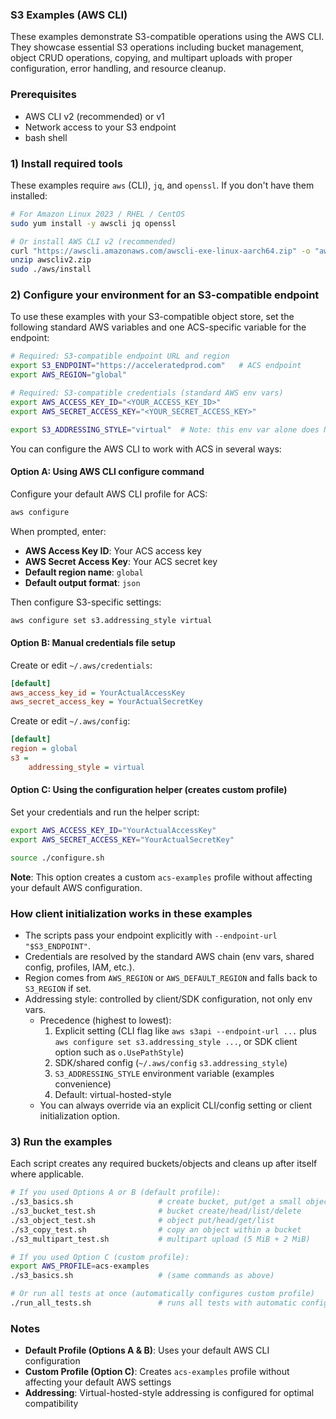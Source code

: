 ### S3 Examples (AWS CLI)

These examples demonstrate S3-compatible operations using the AWS CLI. They showcase essential S3 operations including bucket management, object CRUD operations, copying, and multipart uploads with proper configuration, error handling, and resource cleanup.

### Prerequisites

- AWS CLI v2 (recommended) or v1
- Network access to your S3 endpoint
- bash shell

### 1) Install required tools

These examples require `aws` (CLI), `jq`, and `openssl`.
If you don't have them installed:

```bash
# For Amazon Linux 2023 / RHEL / CentOS
sudo yum install -y awscli jq openssl

# Or install AWS CLI v2 (recommended)
curl "https://awscli.amazonaws.com/awscli-exe-linux-aarch64.zip" -o "awscliv2.zip"
unzip awscliv2.zip
sudo ./aws/install
```

### 2) Configure your environment for an S3-compatible endpoint

To use these examples with your S3-compatible object store, set the following standard AWS variables and one ACS-specific variable for the endpoint:

```bash
# Required: S3-compatible endpoint URL and region
export S3_ENDPOINT="https://acceleratedprod.com"   # ACS endpoint 
export AWS_REGION="global"                         

# Required: S3-compatible credentials (standard AWS env vars)
export AWS_ACCESS_KEY_ID="<YOUR_ACCESS_KEY_ID>"
export AWS_SECRET_ACCESS_KEY="<YOUR_SECRET_ACCESS_KEY>"

export S3_ADDRESSING_STYLE="virtual"  # Note: this env var alone does NOT change AWS CLI behavior unless applied via configure.sh or written to ~/.aws/config (e.g., `aws configure set s3.addressing_style virtual`)
```

You can configure the AWS CLI to work with ACS in several ways:

#### Option A: Using AWS CLI configure command

Configure your default AWS CLI profile for ACS:

```bash
aws configure
```

When prompted, enter:
- **AWS Access Key ID**: Your ACS access key
- **AWS Secret Access Key**: Your ACS secret key  
- **Default region name**: `global`
- **Default output format**: `json`

Then configure S3-specific settings:

```bash
aws configure set s3.addressing_style virtual
```

#### Option B: Manual credentials file setup

Create or edit `~/.aws/credentials`:

```ini
[default]
aws_access_key_id = YourActualAccessKey
aws_secret_access_key = YourActualSecretKey
```

Create or edit `~/.aws/config`:

```ini
[default]
region = global
s3 =
    addressing_style = virtual
```

#### Option C: Using the configuration helper (creates custom profile)

Set your credentials and run the helper script:

```bash
export AWS_ACCESS_KEY_ID="YourActualAccessKey"
export AWS_SECRET_ACCESS_KEY="YourActualSecretKey"

source ./configure.sh
```

**Note**: This option creates a custom `acs-examples` profile without affecting your default AWS configuration.

### How client initialization works in these examples

- The scripts pass your endpoint explicitly with `--endpoint-url "$S3_ENDPOINT"`.
- Credentials are resolved by the standard AWS chain (env vars, shared config, profiles, IAM, etc.).
- Region comes from `AWS_REGION` or `AWS_DEFAULT_REGION` and falls back to `S3_REGION` if set.
- Addressing style: controlled by client/SDK configuration, not only env vars.
  - Precedence (highest to lowest):
    1) Explicit setting (CLI flag like `aws s3api --endpoint-url ...` plus `aws configure set s3.addressing_style ...`, or SDK client option such as `o.UsePathStyle`)
    2) SDK/shared config (`~/.aws/config` `s3.addressing_style`)
    3) `S3_ADDRESSING_STYLE` environment variable (examples convenience)
    4) Default: virtual-hosted-style
  - You can always override via an explicit CLI/config setting or client initialization option.

### 3) Run the examples

Each script creates any required buckets/objects and cleans up after itself where applicable.

```bash
# If you used Options A or B (default profile):
./s3_basics.sh                   # create bucket, put/get a small object
./s3_bucket_test.sh              # bucket create/head/list/delete
./s3_object_test.sh              # object put/head/get/list
./s3_copy_test.sh                # copy an object within a bucket
./s3_multipart_test.sh           # multipart upload (5 MiB + 2 MiB)

# If you used Option C (custom profile):
export AWS_PROFILE=acs-examples
./s3_basics.sh                   # (same commands as above)

# Or run all tests at once (automatically configures custom profile)
./run_all_tests.sh               # runs all tests with automatic configuration
```

### Notes

- **Default Profile (Options A & B)**: Uses your default AWS CLI configuration
- **Custom Profile (Option C)**: Creates `acs-examples` profile without affecting your default AWS settings
- **Addressing**: Virtual-hosted-style addressing is configured for optimal compatibility


